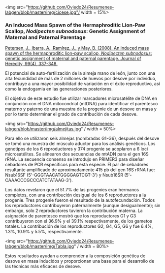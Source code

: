 
<img src="https://github.com/Oviedo24/Resumenes-labgen/blob/master/img/cicese.jpg"/ width = 15%>

### An Induced Mass Spawn of the Hermaphroditic Lion-Paw Scallop, *Nodipecten subnodosus*: Genetic Assignment of Maternal and Paternal Parentage
[Petersen, J., Ibarra, A., Ramírez, J., y May, B. (2008). An induced mass spawn of the hermaphroditic lion-paw scallop, *Nodipecten subnodosus*: genetic assignment of maternal and paternal parentage. Journal of Heredity, 99(4), 337-348.](http://jhered.oxfordjournals.org/content/99/4/337.full)

El potencial de auto-fertilización de la almeja mano de león, junto con una alta fecundidad de más de 2 millones de huevos por desove por individuo, contribuye a una mayor posibilidad de variación en el éxito reproductivo, así como la endogamia en las generaciones posteriores. 

El objetivo de este estudio fue utilizar marcadores microsatélite de DNA en conjunción con el DNA mitocondrial (mtDNA) para identificar el parentesco materno y paterno de una muestra de la progenie de un desove en masa y por lo tanto determinar el grado de contribución de cada desove.

<img src="https://github.com/Oviedo24/Resumenes-labgen/blob/master/img/almejitas.jpg" / width = 50%>

Para ello se utilizaron seis almejas (nombradas G1-G6), después del desove se tomó una muestra del músculo aductor para los análisis genéticos. Los genotipos de los 6 reproductores y 374 progenie se acoplaron a 6 loci microsatélites.
Se alinearon dos secuencias de mtADN para el gen 16S rRNA. La secuencia consenso se introdujo en PRIMER3 para diseñar cebadores de PCR específicos para esta especie. El par de cebadores resultante amplificado de aproximadamente 415 pb del gen 16S rRNA fue:
Nsub16SF (5'-GGGTAACATGGGGAGTCGT-3') y 
Nsub16SR (5'-CAAACCCGCCCATCTATAAG-3').

Los datos revelaron que el 51.7% de las progenies eran hermanos completos, con una contribución desigual de los 6 reproductores a la progenie. Tres  progenie fueron el resultado de la autofecundación. Todos los reproductores contribuyeron paternalmente (aunque desigualmente); sin embargo, solo 2 reproductores tuvieron la contribución materna. La asignación de parentesco mostró que los reproductores G1 y G3 contribuyeron con el 36.9% y el 39.1% respectivamente, de los gametos totales. La contribución de los reproductores G2, G4, G5, G6 y fue 6.4%, 1.3%, 10.9% y 5.5%, respectivamente.

<img src="https://github.com/Oviedo24/Resumenes-labgen/blob/master/img/Tabla.jpg" / width = 80%>

Estos resultados ayudan a comprender a la composición genética de desove en masa inducidos y proporcionan una base para el desarrollo de las técnicas más eficaces de desove. 

